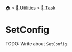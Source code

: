 <!--startTocHeader-->
[🏠](../../README.md) > [🔧 Utilities](../README.md) > [🔨 Task](README.md)
# SetConfig
<!--endTocHeader-->

TODO: Write about `SetConfig`

<!--startTocSubTopic-->
<!--endTocSubTopic-->